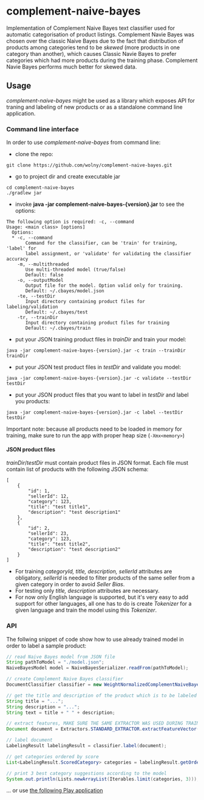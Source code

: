 complement-naive-bayes
======================

Implementation of Complement Naive Bayes text classifier used for automatic categorisation of product listings.
Complement Navie Bayes was chosen over the classic Naive Bayes due to the fact that distribution of products among
categories tend to be _skewed_ (more products in one category than another), which causes Classic Navie Bayes to
prefer categories which had more products during the training phase. Complement Navie Bayes performs much better
for skewed data.

## Usage
*complement-naive-bayes* might be used as a library which exposes API for traning and labeling of new products 
or as a standalone command line application.
### Command line interface
In order to use *complement-naive-bayes* from command line:
* clone the repo:
```
git clone https://github.com/wolny/complement-naive-bayes.git
```
* go to project dir and create executable jar
```
cd complement-naive-bayes
./gradlew jar
```
* invoke **java -jar complement-naive-bayes-{version}.jar** to see the options:
```
The following option is required: -c, --command
Usage: <main class> [options]
  Options:
  * -c, --command
       Command for the classifier, can be 'train' for training, 'label' for
       label assignment, or 'validate' for validating the classifier accuracy
    -m, --multithreaded
       Use multi-threaded model (true/false)
       Default: false
    -o, --outputModel
       Output file for the model. Option valid only for training.
       Default: ~/.cbayes/model.json
    -te, --testDir
       Input directory containing product files for labeling/validation
       Default: ~/.cbayes/test
    -tr, --trainDir
       Input directory containing product files for training
       Default: ~/.cbayes/train
```
* put your JSON training product files in _trainDir_ and train your model:
```
java -jar complement-naive-bayes-{version}.jar -c train --trainDir trainDir
```
* put your JSON test product files in _testDir_ and validate you model:
```
java -jar complement-naive-bayes-{version}.jar -c validate --testDir testDir
```
* put your JSON product files that you want to label in _testDir_ and label you products:
```
java -jar complement-naive-bayes-{version}.jar -c label --testDir testDir
```

Important note: because all products need to be loaded in memory for training, make sure to run the app with proper heap size (`-Xmx<memory>`)
#### JSON product files
*trainDir*/*testDir* must contain product files in JSON format. Each file must contain list of products with
the following JSON schema:
```
[
    {
        "id": 1,
        "sellerId": 12,
        "category": 123,
        "title": "test title1",
        "description": "test description1"
    },
    {
        "id": 2,
        "sellerId": 23,
        "category": 123,
        "title": "test title2",
        "description": "test description2"
    }
]
```
* For training _categoryId, title, description, sellerId_ attributes are obligatory, _sellerId_ is needed to filter
products of the same seller from a given category in order to avoid _Seller Bias_.
* For testing only _title, description_ attributes are necessary.
* For now only English language is supported, but it's very easy to add support for other languages, all one has
to do is create _Tokenizer_ for a given language and train the model using this _Tokenizer_.

### API
The follwing snippet of code show how to use already trained model in order to label a sample product:
```java
// read Naive Bayes model from JSON file
String pathToModel = "./model.json";
NaiveBayesModel model = NaiveBayesSerializer.readFrom(pathToModel);

// create Complement Naive Bayes classifier
DocumentClassifier classifier = new WeightNormalizedComplementNaiveBayes(model);

// get the title and description of the product which is to be labeled
String title = "...";
String description = "...";
String text = title + " " + description;

// extract features, MAKE SURE THE SAME EXTRACTOR WAS USED DURING TRAINING PHASE
Document document = Extractors.STANDARD_EXTRACTOR.extractFeatureVector(text);

// label document
LabelingResult labelingResult = classifier.label(document);

// get categories ordered by score
List<LabelingResult.ScoredCategory> categories = labelingResult.getOrderedCategories();

// print 3 best category suggestions according to the model
System.out.println(Lists.newArrayList(Iterables.limit(categories, 3)));
```
... or use [the following Play application](https://bitbucket.org/lfundaro/classifier-services)
